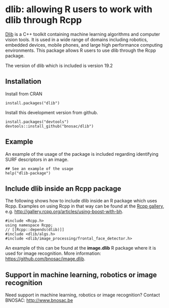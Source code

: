 # dlib: allowing R users to work with dlib through Rcpp

[Dlib](http://dlib.net) is a C++ toolkit containing machine learning algorithms and computer vision tools. It is used in a wide range of domains including robotics, embedded devices, mobile phones, and large high performance computing environments. This package allows R users to use dlib through the Rcpp package.

The version of dlib which is included is version 19.2

## Installation

Install from CRAN
```
install.packages("dlib")
```

Install this development version from github.
```
install.packages("devtools")
devtools::install_github("bnosac/dlib")
```

## Example

An example of the usage of the package is included regarding identifying SURF descriptors in an image.

```
## See an example of the usage 
help("dlib-package")
```

## Include dlib inside an Rcpp package

The following shows how to include dlib inside an R package which uses Rcpp. Examples on using Rcpp in that way can be found at the [Rcpp gallery](http://gallery.rcpp.org), e.g. http://gallery.rcpp.org/articles/using-boost-with-bh.

```
#include <Rcpp.h>
using namespace Rcpp;
// [[Rcpp::depends(dlib)]]
#include <dlib/algs.h>
#include <dlib/image_processing/frontal_face_detector.h>
```

An example of this can be found at the **image.dlib** R package where it is used for image recognition. More information: https://github.com/bnosac/image.dlib.


## Support in machine learning, robotics or image recognition

Need support in machine learning, robotics or image recognition?
Contact BNOSAC: http://www.bnosac.be



    
